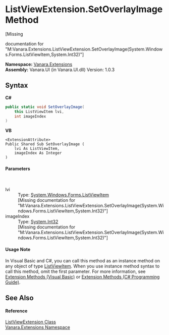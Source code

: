 # ListViewExtension.SetOverlayImage Method 
 

\[Missing <summary> documentation for "M:Vanara.Extensions.ListViewExtension.SetOverlayImage(System.Windows.Forms.ListViewItem,System.Int32)"\]

**Namespace:**&nbsp;<a href="9abe54ff-18ce-e333-beed-30e855655381">Vanara.Extensions</a><br />**Assembly:**&nbsp;Vanara.UI (in Vanara.UI.dll) Version: 1.0.3

## Syntax

**C#**<br />
``` C#
public static void SetOverlayImage(
	this ListViewItem lvi,
	int imageIndex
)
```

**VB**<br />
``` VB
<ExtensionAttribute>
Public Shared Sub SetOverlayImage ( 
	lvi As ListViewItem,
	imageIndex As Integer
)
```


#### Parameters
&nbsp;<dl><dt>lvi</dt><dd>Type: <a href="http://msdn2.microsoft.com/en-us/library/190b53wz" target="_blank">System.Windows.Forms.ListViewItem</a><br />\[Missing <param name="lvi"/> documentation for "M:Vanara.Extensions.ListViewExtension.SetOverlayImage(System.Windows.Forms.ListViewItem,System.Int32)"\]</dd><dt>imageIndex</dt><dd>Type: <a href="http://msdn2.microsoft.com/en-us/library/td2s409d" target="_blank">System.Int32</a><br />\[Missing <param name="imageIndex"/> documentation for "M:Vanara.Extensions.ListViewExtension.SetOverlayImage(System.Windows.Forms.ListViewItem,System.Int32)"\]</dd></dl>

#### Usage Note
In Visual Basic and C#, you can call this method as an instance method on any object of type <a href="http://msdn2.microsoft.com/en-us/library/190b53wz" target="_blank">ListViewItem</a>. When you use instance method syntax to call this method, omit the first parameter. For more information, see <a href="http://msdn.microsoft.com/en-us/library/bb384936.aspx">Extension Methods (Visual Basic)</a> or <a href="http://msdn.microsoft.com/en-us/library/bb383977.aspx">Extension Methods (C# Programming Guide)</a>.

## See Also


#### Reference
<a href="3e5258c0-2fc2-fa30-46e7-ec6ea45b218a">ListViewExtension Class</a><br /><a href="9abe54ff-18ce-e333-beed-30e855655381">Vanara.Extensions Namespace</a><br />